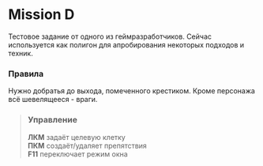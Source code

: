 # Mission D  
Тестовое задание от одного из геймразработчиков.
Сейчас используется как полигон для апробирования некоторых подходов и техник.
### Правила  
Нужно добратья до выхода, помеченного крестиком. Кроме персонажа
всё шевелящееся - враги.  
>### Управление  
> **ЛКМ** задаёт целевую клетку  
> **ПКМ** создаёт/удаляет препятствия  
> **F11** переключает режим окна  
